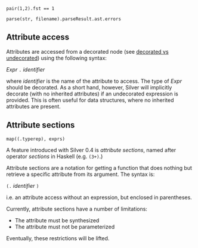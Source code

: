 
```
pair(1,2).fst == 1

parse(str, filename).parseResult.ast.errors
```

## Attribute access ##

Attributes are accessed from a decorated node (see [decorated vs undecorated](Concept_DecVsUndec.md)) using the following syntax:

_Expr_ `.` _identifier_

where _identifier_ is the name of the attribute to access.  The type of _Expr_ should be decorated. As a short hand, however, Silver will implicitly decorate (with no inherited attributes) if an undecorated expression is provided. This is often useful for data structures, where no inherited attributes are present.

## Attribute sections ##

```
map((.typerep), exprs)
```

A feature introduced with Silver 0.4 is _attribute sections_, named after operator _sections_ in Haskell (e.g. `(3+)`.)

Attribute sections are a notation for getting a function that does nothing but retrieve a specific attribute from its argument. The syntax is:

`(.` _identifier_ `)`

i.e. an attribute access without an expression, but enclosed in parentheses.

Currently, attribute sections have a number of limitations:

  * The attribute must be synthesized
  * The attribute must not be parameterized

Eventually, these restrictions will be lifted.